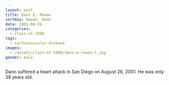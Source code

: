 ```yaml
---
layout: post
title: Dann E. Rowan
sortKey: Rowan, Dann
date: 2001-08-26
categories:
  - class-of-1980
tags:
  - cardiovascular-disease
images:
  - /assets/class-of-1980/dann-e-rowan-1.jpg
gender: male
---
```

Dann suffered a heart attack in San Diego on August 26, 2001. He was only 38 years old.
